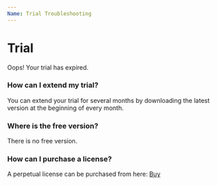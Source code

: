 ```yaml
---
Name: Trial Troubleshooting
---
```


# Trial

Oops! Your trial has expired.

### How can I extend my trial?
You can extend your trial for several months by downloading the latest version at the beginning of every month.

### Where is the free version?
There is no free version.

### How can I purchase a license?
A perpetual license can be purchased from here: <a href="/pricing">Buy</a>
